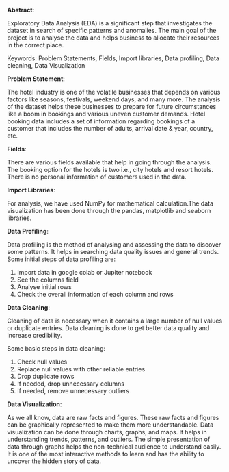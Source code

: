 **Abstract**:                                                                                                 

Exploratory Data Analysis (EDA) is a significant step that investigates the dataset in search of specific patterns and anomalies. The main goal of the project is to analyse the data and helps business to allocate their resources in the correct place.

Keywords: Problem Statements, Fields, Import libraries, Data profiling, Data cleaning, Data Visualization

**Problem Statement**:

The hotel industry is one of the volatile businesses that depends on various factors like seasons, festivals, weekend days, and many more.
The analysis of the dataset helps these businesses to prepare for future circumstances like a boom in bookings and various uneven customer demands. Hotel booking data includes a set of information regarding bookings of a customer that includes the number of adults, arrival date & year, country, etc.

**Fields**:

There are various fields available that help in going through the analysis. 
The booking option for the hotels is two i.e., city hotels and resort hotels. There is no personal information of customers used in the data. 

**Import Libraries**:

For analysis, we have used NumPy for mathematical calculation.The data visualization has been done through the pandas, matplotlib and seaborn libraries.

**Data Profiling**:

Data profiling is the method of analysing and assessing the data to discover some patterns. It helps in searching data quality issues and general trends.
Some initial steps of data profiling are:

1.	Import data in google colab or Jupiter notebook
2.	See the columns field
3.	Analyse initial rows
4.	Check the overall information of each column and rows

**Data Cleaning**:

Cleaning of data is necessary when it contains a large number of null values or duplicate entries.
Data cleaning is done to get better data quality and increase credibility.

Some basic steps in data cleaning:
1.	Check null values
2.	Replace null values with other reliable entries
3.	Drop duplicate rows
4.	If needed, drop unnecessary columns
5.	If needed, remove unnecessary outliers
 
**Data Visualization**:
 
As we all know, data are raw facts and figures. These raw facts and figures can be graphically represented to make them more understandable.
Data visualization can be done through charts, graphs, and maps. It helps in understanding trends, patterns, and outliers. 
The simple presentation of data through graphs helps the non-technical audience to understand easily. It is one of the most interactive methods to learn and has the ability to uncover the hidden story of data.
